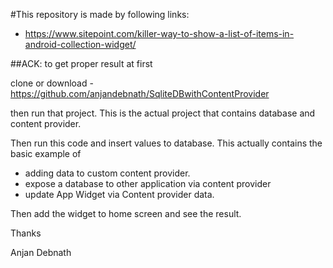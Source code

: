 #This repository is made by following links:
- https://www.sitepoint.com/killer-way-to-show-a-list-of-items-in-android-collection-widget/

##ACK:
to get proper result at first
 
clone or download - https://github.com/anjandebnath/SqliteDBwithContentProvider

then run that project. This is the actual project that contains database and content provider.

Then run this code and insert values to database.
This actually contains the basic example of 
- adding data to custom content provider.
- expose a database to other application via content provider
- update App Widget via Content provider data.

Then add the widget to home screen and see the result.


Thanks

Anjan Debnath
 

